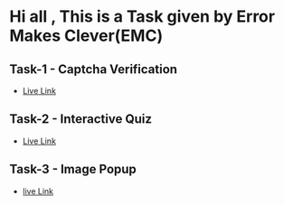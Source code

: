 # Hi all , This is a Task given by Error Makes Clever(EMC)

## Task-1 - Captcha Verification
 - [Live Link](https://mageshvachiravel.github.io/EMC-TASK/Captcha%20Verfiy/index.html)

## Task-2 - Interactive Quiz 
 - [Live Link](https://mageshvachiravel.github.io/EMC-TASK/Interctive%20Quiz/index.html)

## Task-3 - Image Popup
 - [live Link](https://mageshvachiravel.github.io/EMC-TASK/Image%20Gallery/index.html)
